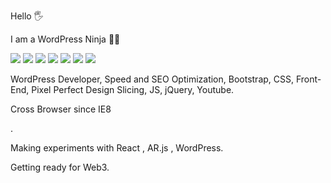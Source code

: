 Hello 🖐

I am a WordPress Ninja 🐱‍👤 

![](https://img.shields.io/badge/WordPress-4854F7.svg)
![](https://img.shields.io/badge/Bootstrap-60C4FA.svg)
![](https://img.shields.io/badge/CSS-ABFA71.svg)
![](https://img.shields.io/badge/JS-e35656.svg)
![](https://img.shields.io/badge/jQuery-B537D4.svg)
![](https://img.shields.io/badge/SEO-5298EB.svg)
![](https://img.shields.io/badge/Design_Slicing-EB41D9.svg)



WordPress Developer, Speed and SEO Optimization, Bootstrap, CSS, Front-End, Pixel Perfect Design Slicing, JS, jQuery, Youtube.

Cross Browser since IE8

.

Making experiments with React , AR.js , WordPress.

Getting ready for Web3.
  
 
 
 
  
 
